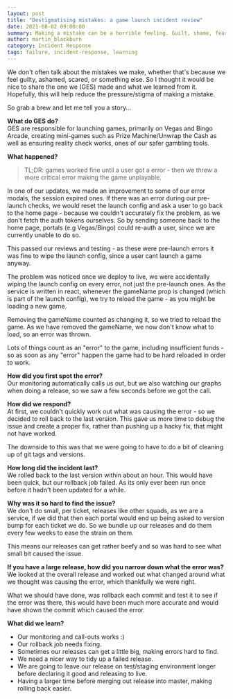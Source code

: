 ```yaml
---
layout: post
title: "Destigmatising mistakes: a game launch incident review"
date: 2021-08-02 09:00:00
summary: Making a mistake can be a horrible feeling. Guilt, shame, fear and anxiety all rolled into one. So in order to try reduce this pressure, I'm sharing a recent mistake our team made.
author: martin_blackburn
category: Incident Response
tags: failure, incident-response, learning
---
```


We don't often talk about the mistakes we make, whether that's because we feel guilty, ashamed, scared, or something else. So I thought it would be nice to share the one we (GES) made and what we learned from it. Hopefully, this will help reduce the pressure/stigma of making a mistake.

So grab a brew and let me tell you a story...

**What do GES do?**  
GES are responsible for launching games, primarily on Vegas and Bingo Arcade, creating mini-games such as Prize Machine/Unwrap the Cash as well as ensuring reality check works, ones of our safer gambling tools.

**What happened?**

> TL;DR: games worked fine until a user got a error - then we threw a more critical error making the game unplayable.

In one of our updates, we made an improvement to some of our error modals, the session expired ones. If there was an error during our pre-launch checks, we would reset the launch config and ask a user to go back to the home page - because we couldn't accurately fix the problem, as we don't fetch the auth tokens ourselves. So by sending someone back to the home page, portals (e.g Vegas/Bingo) could re-auth a user, since we are currently unable to do so.

This passed our reviews and testing - as these were pre-launch errors it was fine to wipe the launch config, since a user cant launch a game anyway.

The problem was noticed once we deploy to live, we were accidentally wiping the launch config on every error, not just the pre-launch ones. As the service is written in react, whenever the gameName prop is changed (which is part of the launch config), we try to reload the game - as you might be loading a new game.

Removing the gameName counted as changing it, so we tried to reload the game. As we have removed the gameName, we now don't know what to load, so an error was thrown.

Lots of things count as an "error" to the game, including insufficient funds - so as soon as any "error" happen the game had to be hard reloaded in order to work.

**How did you first spot the error?**  
Our monitoring automatically calls us out, but we also watching our graphs when doing a release, so we saw a few seconds before we got the call.

**How did we respond?**  
At first, we couldn't quickly work out what was causing the error - so we decided to roll back to the last version. This gave us more time to debug the issue and create a proper fix, rather than pushing up a hacky fix, that might not have worked.

The downside to this was that we were going to have to do a bit of cleaning up of git tags and versions.

**How long did the incident last?**  
We rolled back to the last version within about an hour. This would have been quick, but our rollback job failed. As its only ever been run once before it hadn't been updated for a while.

**Why was it so hard to find the issue?**  
We don't do small, per ticket, releases like other squads, as we are a service, if we did that then each portal would end up being asked to version bump for each ticket we do. So we bundle up our releases and do them every few weeks to ease the strain on them.

This means our releases can get rather beefy and so was hard to see what small bit caused the issue.

**If you have a large release, how did you narrow down what the error was?**  
We looked at the overall release and worked out what changed around what we thought was causing the error, which thankfully we were right.

What we should have done, was rollback each commit and test it to see if the error was there, this would have been much more accurate and would have shown the commit which caused the error.

**What did we learn?**

-   Our monitoring and call-outs works :)
-   Our rollback job needs fixing.
-   Sometimes our releases can get a little big, making errors hard to find.
-   We need a nicer way to tidy up a failed release.
-   We are going to leave our release on test/staging environment longer before declaring it good and releasing to live.
-   Having a larger time before merging out release into master, making rolling back easier.
